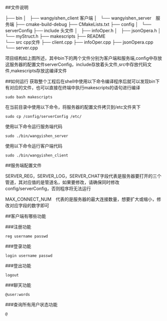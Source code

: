 ##文件说明

├── bin
│   ├── wangyishen_client 客户端
│   └── wangyishen_server　服务端
├── cmake-build-debug
├── CMakeLists.txt
├── config
│   └── serverConfig
├── include				头文件
│   ├── infoOper.h
│   ├── jsonOpera.h
│   └── myStruct.h
├── makescripts
├── README				
└── src 				cpp文件
    ├── client.cpp
    ├── infoOper.cpp
    ├── jsonOpera.cpp
    └── server.cpp

项目结构如上图所述，其中bin下的两个文件分别为客户端和服务端,config中存放这服务器的配置文件serverConfig，include存放着头文件,src中存放代码文件,makescripts存放这编译文件


##如何运行
获取整个工程后在shell中使用以下命令编译程序后就可以发现bin下有对应的文件，也可以直接在终端中执行makescripts的语句进行编译

```
sudo bash makescripts
```

在当前目录中使用以下命令，将服务器的配置文件拷贝到/etc文件夹下

```
sudo cp /config/serverConfig /etc/
```
使用以下命令运行服务端代码

```
sudo ./bin/wangyishen_server
```

使用以下命令运行客户端代码

```
sudo ./bin/wangyishen_client
```

##服务端配置文件

SERVER_REG，SERVER_LOG，SERVER_CHAT字段代表是服务器要打开的三个管道，其对应值的是管道名，如果要修改，请确保同时修改config/serverConfig，否则程序将无法运行

MAX_CONNECT_NUM　代表的是服务器的最大连接数量，想要扩大或缩小，修改对应字段的数字即可


##客户端有哪些功能

###注册功能

```
reg username passwd
```

###登录功能

```
login username passwd
```

###登出功能
```
logout
```

###聊天功能
```
@user:words
```

###查询所有用户状态功能

```
@
```